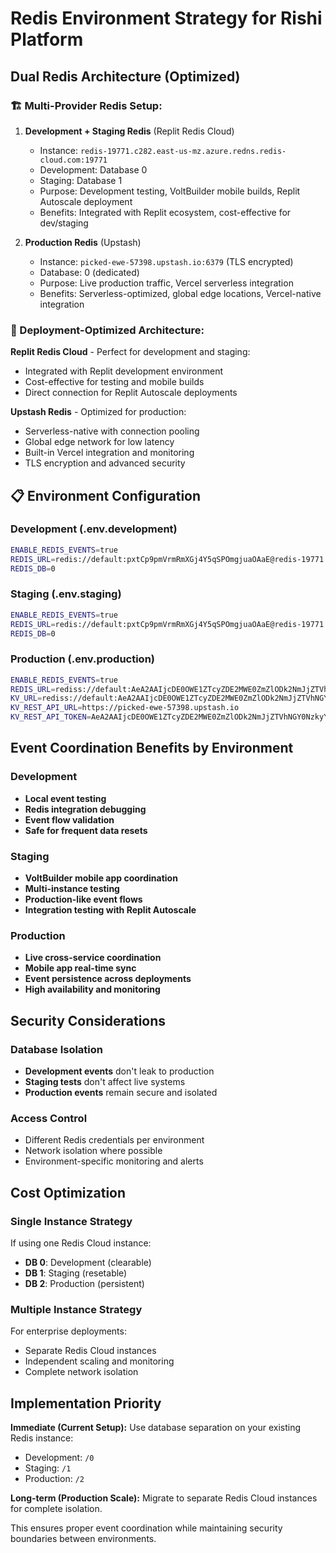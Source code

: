 # Redis Environment Strategy for Rishi Platform

## Dual Redis Architecture (Optimized)

### **🏗️ Multi-Provider Redis Setup:**

1. **Development + Staging Redis** (Replit Redis Cloud)
   - Instance: `redis-19771.c282.east-us-mz.azure.redns.redis-cloud.com:19771`
   - Development: Database 0
   - Staging: Database 1  
   - Purpose: Development testing, VoltBuilder mobile builds, Replit Autoscale deployment
   - Benefits: Integrated with Replit ecosystem, cost-effective for dev/staging

2. **Production Redis** (Upstash)
   - Instance: `picked-ewe-57398.upstash.io:6379` (TLS encrypted)
   - Database: 0 (dedicated)
   - Purpose: Live production traffic, Vercel serverless integration
   - Benefits: Serverless-optimized, global edge locations, Vercel-native integration

### **🚀 Deployment-Optimized Architecture:**

**Replit Redis Cloud** - Perfect for development and staging:
- Integrated with Replit development environment
- Cost-effective for testing and mobile builds
- Direct connection for Replit Autoscale deployments

**Upstash Redis** - Optimized for production:
- Serverless-native with connection pooling
- Global edge network for low latency
- Built-in Vercel integration and monitoring
- TLS encryption and advanced security

## **📋 Environment Configuration**

### **Development** (.env.development)
```bash
ENABLE_REDIS_EVENTS=true
REDIS_URL=redis://default:pxtCp9pmVrmRmXGj4Y5qSPOmgjuaOAaE@redis-19771.c282.east-us-mz.azure.redns.redis-cloud.com:19771
REDIS_DB=0
```

### **Staging** (.env.staging) 
```bash
ENABLE_REDIS_EVENTS=true  
REDIS_URL=redis://default:pxtCp9pmVrmRmXGj4Y5qSPOmgjuaOAaE@redis-19771.c282.east-us-mz.azure.redns.redis-cloud.com:19771
REDIS_DB=0
```

### **Production** (.env.production)
```bash
ENABLE_REDIS_EVENTS=true
REDIS_URL=rediss://default:AeA2AAIjcDE0OWE1ZTcyZDE2MWE0ZmZlODk2NmJjZTVhNGY0NzkyYXAxMA@picked-ewe-57398.upstash.io:6379
KV_URL=rediss://default:AeA2AAIjcDE0OWE1ZTcyZDE2MWE0ZmZlODk2NmJjZTVhNGY0NzkyYXAxMA@picked-ewe-57398.upstash.io:6379
KV_REST_API_URL=https://picked-ewe-57398.upstash.io
KV_REST_API_TOKEN=AeA2AAIjcDE0OWE1ZTcyZDE2MWE0ZmZlODk2NmJjZTVhNGY0NzkyYXAxMA
```

## Event Coordination Benefits by Environment

### Development
- **Local event testing**
- **Redis integration debugging**
- **Event flow validation**
- **Safe for frequent data resets**

### Staging  
- **VoltBuilder mobile app coordination**
- **Multi-instance testing**
- **Production-like event flows**
- **Integration testing with Replit Autoscale**

### Production
- **Live cross-service coordination**
- **Mobile app real-time sync**
- **Event persistence across deployments**
- **High availability and monitoring**

## Security Considerations

### Database Isolation
- **Development events** don't leak to production
- **Staging tests** don't affect live systems
- **Production events** remain secure and isolated

### Access Control
- Different Redis credentials per environment
- Network isolation where possible
- Environment-specific monitoring and alerts

## Cost Optimization

### Single Instance Strategy
If using one Redis Cloud instance:
- **DB 0**: Development (clearable)
- **DB 1**: Staging (resetable) 
- **DB 2**: Production (persistent)

### Multiple Instance Strategy
For enterprise deployments:
- Separate Redis Cloud instances
- Independent scaling and monitoring
- Complete network isolation

## Implementation Priority

**Immediate (Current Setup):**
Use database separation on your existing Redis instance:
- Development: `/0`
- Staging: `/1` 
- Production: `/2`

**Long-term (Production Scale):**
Migrate to separate Redis Cloud instances for complete isolation.

This ensures proper event coordination while maintaining security boundaries between environments.